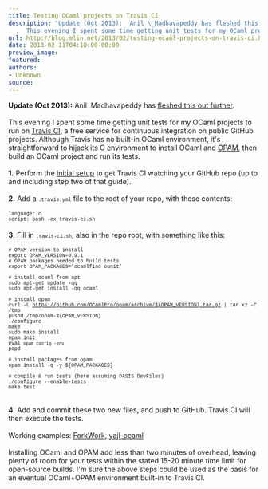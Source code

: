 ```yaml
---
title: Testing OCaml projects on Travis CI
description: "Update (Oct 2013):  Anil \_Madhavapeddy has fleshed this out further
  .  This evening I spent some time getting unit tests for my OCaml projec..."
url: http://blog.mlin.net/2013/02/testing-ocaml-projects-on-travis-ci.html
date: 2013-02-11T04:18:00-00:00
preview_image:
featured:
authors:
- Unknown
source:
---
```


<b>Update (Oct 2013):</b> Anil &nbsp;Madhavapeddy has <a href="http://anil.recoil.org/2013/09/30/travis-and-ocaml.html - [1 Client error: Server returned nothing (no headers, no data)]">fleshed this out further</a>.<br/><br/>
This evening I spent some time getting unit tests for my OCaml projects to run on <a href="https://travis-ci.org/">Travis CI</a>, a free service for continuous integration on public GitHub projects. Although Travis has no built-in OCaml environment, it's straightforward to hijack its C environment to install OCaml and <a href="http://opam.ocamlpro.com/">OPAM</a>, then build an OCaml project and run its tests.<br/>
<br/>
<b>1.</b> Perform the <a href="http://about.travis-ci.org/docs/user/getting-started/">initial setup</a> to get Travis CI watching your GitHub repo (up to and including step two of that guide).<br/>
<br/>
<b>2.</b> Add a <span style="font-family: Courier New, Courier, monospace; font-size: x-small;">.travis.yml</span> file to the root of your repo, with these contents:<br/>
<br/>
<span style="font-family: Courier New, Courier, monospace; font-size: x-small;">language: c</span><br/>
<span style="font-family: Courier New, Courier, monospace; font-size: x-small;">script: bash -ex travis-ci.sh</span><br/>
<br/>
<b>3.</b> Fill in <span style="font-family: Courier New, Courier, monospace; font-size: x-small;">travis-ci.sh</span>, also in the repo root, with something like this:<br/>
<br/>
<span style="font-family: Courier New, Courier, monospace; font-size: x-small;"># OPAM version to install</span><br/>
<span style="font-family: Courier New, Courier, monospace; font-size: x-small;">export OPAM_VERSION=0.9.1</span><br/>
<span style="font-family: Courier New, Courier, monospace; font-size: x-small;"># OPAM packages needed to build tests</span><br/>
<span style="font-family: Courier New, Courier, monospace; font-size: x-small;">export OPAM_PACKAGES='ocamlfind ounit'</span><br/>
<span style="font-family: Courier New, Courier, monospace; font-size: x-small;"><br/></span>
<span style="font-family: Courier New, Courier, monospace; font-size: x-small;"># install ocaml from apt</span><br/>
<span style="font-family: Courier New, Courier, monospace; font-size: x-small;">sudo apt-get update -qq</span><br/>
<span style="font-family: Courier New, Courier, monospace; font-size: x-small;">sudo apt-get install -qq ocaml</span><br/>
<span style="font-family: Courier New, Courier, monospace; font-size: x-small;"><br/></span>
<span style="font-family: Courier New, Courier, monospace; font-size: x-small;"># install opam</span><br/>
<span style="font-family: Courier New, Courier, monospace; font-size: x-small;">curl -L https://github.com/OCamlPro/opam/archive/${OPAM_VERSION}.tar.gz | tar xz -C /tmp</span><br/>
<span style="font-family: Courier New, Courier, monospace; font-size: x-small;">pushd /tmp/opam-${OPAM_VERSION}</span><br/>
<span style="font-family: Courier New, Courier, monospace; font-size: x-small;">./configure</span><br/>
<span style="font-family: Courier New, Courier, monospace; font-size: x-small;">make</span><br/>
<span style="font-family: Courier New, Courier, monospace; font-size: x-small;">sudo make install</span><br/>
<span style="font-family: Courier New, Courier, monospace; font-size: x-small;">opam init</span><br/>
<span style="font-family: Courier New, Courier, monospace; font-size: x-small;">eval `opam config -env`</span><br/>
<span style="font-family: Courier New, Courier, monospace; font-size: x-small;">popd</span><br/>
<span style="font-family: Courier New, Courier, monospace; font-size: x-small;"><br/></span>
<span style="font-family: Courier New, Courier, monospace; font-size: x-small;"># install packages from opam</span><br/>
<span style="font-family: Courier New, Courier, monospace; font-size: x-small;">opam install -q -y ${OPAM_PACKAGES}</span><br/>
<span style="font-family: Courier New, Courier, monospace; font-size: x-small;"><br/></span>
<span style="font-family: Courier New, Courier, monospace; font-size: x-small;"># compile &amp; run tests (here assuming OASIS DevFiles)</span><br/>
<span style="font-family: Courier New, Courier, monospace; font-size: x-small;">./configure --enable-tests</span><br/>
<span style="font-family: Courier New, Courier, monospace; font-size: x-small;">make test</span><br/>
<div>
<br/></div>
<div>
<b>4.</b> Add and commit these two new files, and push to GitHub. Travis CI will then execute the tests.</div>
<div>
<br/></div>
<div>
Working examples:&nbsp;<a href="https://github.com/mlin/forkwork">ForkWork</a>,&nbsp;<a href="https://github.com/mlin/yajl-ocaml">yajl-ocaml</a><br/>
<br/></div>
<div>
<div>
Installing OCaml and OPAM add less than two minutes of overhead, leaving plenty of room for your tests within the stated 15-20 minute time limit for open-source builds. I'm sure the above steps could be used as the basis for an eventual OCaml+OPAM environment built-in to Travis CI.</div>
</div>
<br/>
